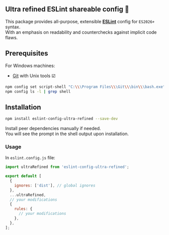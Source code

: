 Ultra refined ESLint shareable config 📜
---
This package provides all-purpose, extensible **[ESLint](https://eslint.org/)** config for `ES2026+` syntax.  
With an emphasis on readability and counterchecks against implicit code flaws.

## Prerequisites

For Windows machines:

* [Git](https://gitforwindows.org/) with Unix tools ☑️

```bash
npm config set script-shell "C:\\\Program Files\\\Git\\\bin\\\bash.exe"  
npm config ls -l | grep shell
```

## Installation

```bash
npm install eslint-config-ultra-refined --save-dev
```

Install peer dependencies manually if needed.  
You will see the prompt in the shell output upon installation.

### Usage

In `eslint.config.js` file:

```javascript
import ultraRefined from 'eslint-config-ultra-refined';

export default [
  {
    ignores: ['dist'], // global ignores
  },
  ...ultraRefined,
  // your modifications
  {
    rules: {
      // your modifications
    },
  },
];
```
